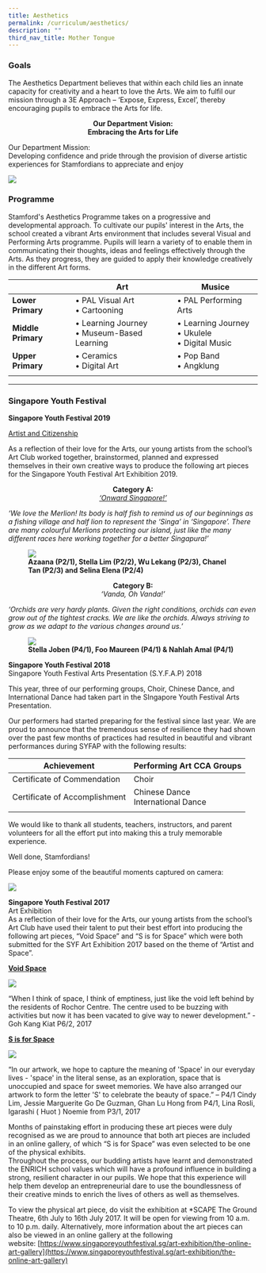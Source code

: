 ```yaml
---
title: Aesthetics
permalink: /curriculum/aesthetics/
description: ""
third_nav_title: Mother Tongue
---
```

### Goals
  
The Aesthetics Department believes that within each child lies an innate capacity for creativity and a heart to love the Arts. We aim to fulfil our mission through a 3E Approach – ‘Expose, Express, Excel’, thereby encouraging pupils to embrace the Arts for life.  

<center>
	<strong> Our Department Vision: </strong><br>
<strong> Embracing the Arts for Life </strong>
</center>
  
Our Department Mission:  
Developing confidence and pride through the provision of diverse artistic experiences for Stamfordians to appreciate and enjoy

![](/images/aest.png)

### Programme

Stamford's Aesthetics Programme takes on a progressive and developmental approach. To cultivate our pupils' interest in the Arts, the school created a vibrant Arts environment that includes several Visual and Performing Arts programme. Pupils will learn a variety of to enable them in communicating their thoughts, ideas and feelings effectively through the Arts. As they progress, they are guided to apply their knowledge creatively in the different Art forms.

|  | Art | Musice |
|---|---|---|
| **Lower Primary** | • PAL Visual Art<br>• Cartooning | • PAL Performing Arts |
| **Middle Primary** | • Learning Journey<br>• Museum-Based Learning | • Learning Journey<br>• Ukulele<br>• Digital Music |
| **Upper Primary** | • Ceramics<br>• Digital Art | • Pop Band<br>• Angklung |
| | |

----

### Singapore Youth Festival

**Singapore Youth Festival 2019**

<u>Artist and Citizenship</u>

As a reflection of their love for the Arts, our young artists from the school’s Art Club worked together, brainstormed, planned and expressed themselves in their own creative ways to produce the following art pieces for the Singapore Youth Festival Art Exhibition 2019.

<center>
<strong>Category A:</strong> <br>
	<u><i>‘Onward Singapore!’</i></u>

</center>

_‘We love the Merlion! Its body is half fish to remind us of our beginnings as a fishing village and half lion to represent the ‘Singa’ in ‘Singapore’. There are many colourful Merlions protecting our island, just like the many different races here working together for a better Singapura!’_

<figure>
<img src="/images/syf%201.jpg">
<figcaption> <strong> Azaana (P2/1), Stella Lim (P2/2), Wu Lekang (P2/3), Chanel Tan (P2/3) and Selina Elena (P2/4) </strong> </figcaption>
</figure>

<center>
<strong>Category B: </strong> <br>
<i>‘Vanda, Oh Vanda!’</i>
</center>
	
_‘Orchids are very hardy plants. Given the right conditions, orchids can even grow out of the tightest cracks. We are like the orchids. Always striving to grow as we adapt to the various changes around us.’_

<figure>
<img src="/images/syf%202.jpg">
<figcaption> <strong> Stella Joben (P4/1), Foo Maureen (P4/1) & Nahlah Amal (P4/1) </strong> </figcaption>
</figure>

**Singapore Youth Festival 2018** <br>
Singapore Youth Festival Arts Presentation (S.Y.F.A.P) 2018

This year, three of our performing groups, Choir, Chinese Dance, and International Dance had taken part in the SIngapore Youth Festival Arts Presentation. 

Our performers had started preparing for the festival since last year. We are proud to announce that the tremendous sense of resilience they had shown over the past few months of practices had resulted in beautiful and vibrant performances during SYFAP with the following results: 

| Achievement | Performing Art CCA Groups |
|---|---|
| Certificate of Commendation | Choir | 
| Certificate of Accomplishment | Chinese Dance <br> International Dance | 
| | |

We would like to thank all students, teachers, instructors, and parent volunteers for all the effort put into making this a truly memorable experience. 

Well done, Stamfordians! 

Please enjoy some of the beautiful moments captured on camera: 

![](/images/syf_2018%20(1).jpg)

**Singapore Youth Festival 2017** <br>
Art Exhibition <br>
As a reflection of their love for the Arts, our young artists from the school’s Art Club have used their talent to put their best effort into producing the following art pieces, “Void Space” and “S is for Space” which were both submitted for the SYF Art Exhibition 2017 based on the theme of “Artist and Space”.

<u><strong>Void Space</strong></u>

![](/images/3-1.png)

“When I think of space, I think of emptiness, just like the void left behind by the residents of Rochor Centre. The centre used to be buzzing with activities but now it has been vacated to give way to newer development.” - Goh Kang Kiat P6/2, 2017  

<u><strong>S is for Space</strong></u>

![](/images/3-2.png)

“In our artwork, we hope to capture the meaning of 'Space' in our everyday lives - 'space' in the literal sense, as an exploration, space that is unoccupied and space for sweet memories. We have also arranged our artwork to form the letter 'S' to celebrate the beauty of space.” – P4/1 Cindy Lim, Jessie Marguerite Go De Guzman, Ghan Lu Hong from P4/1, Lina Rosli, Igarashi ( Huot ) Noemie from P3/1, 2017   
  
Months of painstaking effort in producing these art pieces were duly recognised as we are proud to announce that both art pieces are included in an online gallery, of which “S is for Space” was even selected to be one of the physical exhibits.  
Throughout the process, our budding artists have learnt and demonstrated the ENRICH school values which will have a profound influence in building a strong, resilient character in our pupils. We hope that this experience will help them develop an entrepreneurial dare to use the boundlessness of their creative minds to enrich the lives of others as well as themselves.   
  
To view the physical art piece, do visit the exhibition at \*SCAPE The Ground Theatre, 6th July to 16th July 2017. It will be open for viewing from 10 a.m. to 10 p.m. daily. Alternatively, more information about the art pieces can also be viewed in an online gallery at the following website: [https://www.singaporeyouthfestival.sg/art-exhibition/the-online-art-gallery](https://www.singaporeyouthfestival.sg/art-exhibition/the-online-art-gallery)